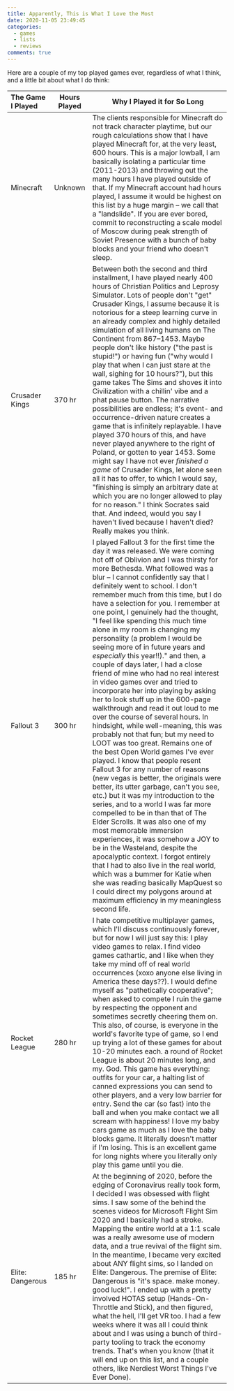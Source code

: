 ```yaml
---
title: Apparently, This is What I Love the Most
date: 2020-11-05 23:49:45
categories:
  - games
  - lists
  - reviews
comments: true
---
```

Here are a couple of my top played games ever, regardless of what I think, and a little bit about what I do think:

| The Game I Played | Hours Played | Why I Played it for So Long                                  |
| :---------------- | ------------ | ------------------------------------------------------------ |
| Minecraft         | Unknown      | The clients responsible for Minecraft do not track character playtime, but our rough calculations show that I have played Minecraft for, at the very least, 600 hours. This is a major lowball, I am basically isolating a particular time (2011-2013) and throwing out the many hours I have played outside of that. If my Minecraft account had hours played, I assume it would be highest on this list by a huge margin – we call that a "landslide". If you are ever bored, commit to reconstructing a scale model of Moscow during peak strength of Soviet Presence with a bunch of baby blocks and your friend who doesn't sleep. |
| Crusader Kings    | 370 hr       | Between both the second and third installment, I have played nearly 400 hours of Christian Politics and Leprosy Simulator. Lots of people don't "get" Crusader Kings, I assume because it is notorious for a steep learning curve in an already complex and highly detailed simulation of all living humans on The Continent from 867–1453. Maybe people don't like history ("the past is stupid!") or having fun ("why would I play that when I can just stare at the wall, sighing for 10 hours?"), but this game takes The Sims and shoves it into Civilization with a chillin' vibe and a phat pause button. The narrative possibilities are endless; it's event- and occurrence-driven nature creates a game that is infinitely replayable. I have played 370 hours of this, and have never played anywhere to the right of Poland, or gotten to year 1453. Some might say I have not ever *finished a game* of Crusader Kings, let alone seen all it has to offer, to which I would say, "finishing is simply an arbitrary date at which you are no longer allowed to play for no reason." I think Socrates said that. And indeed, would you say I haven't lived because I haven't died? Really makes you think. |
| Fallout 3         | 300 hr       | I played Fallout 3 for the first time the day it was released. We were coming hot off of Oblivion and I was thirsty for more Bethesda. What followed was a blur – I cannot confidently say that I definitely went to school. I don't remember much from this time, but I do have a selection for you. I remember at one point, I genuinely had the thought, "I feel like spending this much time alone in my room is changing my personality (a problem I would be seeing more of in future years and *especially* this year!!)." and then, a couple of days later, I had a close friend of mine who had no real interest in video games over and tried to incorporate her into playing by asking her to look stuff up in the 600-page walkthrough and read it out loud to me over the course of several hours. In hindsight, while well-meaning, this was probably not that fun; but my need to LOOT was too great. Remains one of the best Open World games I've ever played. I know that people resent Fallout 3 for any number of reasons (new vegas is better, the originals were better, its utter garbage, can't you see, etc.) but it was my introduction to the series, and to a world I was far more compelled to be in than that of The Elder Scrolls. It was also one of my most memorable immersion experiences, it was somehow a JOY to be in the Wasteland, despite the apocalyptic context. I forgot entirely that I had to also live in the real world, which was a bummer for Katie when she was reading basically MapQuest so I could direct my polygons around at maximum efficiency in my meaningless second life. |
| Rocket League     | 280 hr       | I hate competitive multiplayer games, which I'll discuss continuously forever, but for now I will just say this: I play video games to relax. I find video games cathartic, and I like when they take my mind off of real world occurrences (xoxo anyone else living in America these days??). I would define myself as "pathetically cooperative"; when asked to compete I ruin the game by respecting the opponent and sometimes secretly cheering them on. This also, of course, is everyone in the world's favorite type of game, so I end up trying a lot of these games for about 10-20 minutes each. a round of Rocket League is about 20 minutes long, and my. God. This game has everything: outfits for your car, a halting list of canned expressions you can send to other players, and a very low barrier for entry. Send the car (so fast) into the ball and when you make contact we all scream with happiness! I love my baby cars game as much as I love the baby blocks game. It literally doesn't matter if I'm losing. This is an excellent game for long nights where you literally only play this game until you die. |
| Elite: Dangerous  | 185 hr       | At the beginning of 2020, before the edging of Coronavirus really took form, I decided I was obsessed with flight sims. I saw some of the behind the scenes videos for Microsoft Flight Sim 2020 and I basically had a stroke. Mapping the entire world at a 1:1 scale was a really awesome use of modern data, and a true revival of the flight sim. In the meantime, I became very excited about ANY flight sims, so I landed on Elite: Dangerous. The premise of Elite: Dangerous is "it's space. make money. good luck!". I ended up with a pretty involved HOTAS setup (Hands-On-Throttle and Stick), and then figured, what the hell, I'll get VR too. I had a few weeks where it was all I could think about and I was using a bunch of third-party tooling to track the economy trends. That's when you know (that it will end up on this list, and a couple others, like Nerdiest Worst Things I've Ever Done). |

